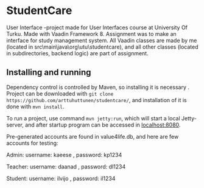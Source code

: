 # StudentCare

User Interface -project made for User Interfaces course at University Of Turku. Made with Vaadin Framework 8. Assignment was to make an interface for study management system.
All Vaadin classes are made by me (located in src\main\java\org\utu\studentcare), and all other classes (located in subdirectories, backend logic) are part of assignment.

## Installing and running

Dependency control is controlled by Maven, so installing it is necessary [](https://maven.apache.org/). 
Project can be downloaded with `git clone https://github.com/arttuhuttunen/studentcare/`, and installation of it is done with `mvn install`.

To run a project, use command `mvn jetty:run`, which will start a local Jetty-server, and after startup program can be accessed in [localhost:8080](localhost:8080).

Pre-generated accounts are found in value4life.db, and here are few accounts for testing:

Admin: username: kaeese , password: kp1234

Teacher: username: daanad , password: dl1234

Student: username: ilvijo , password: il1234
